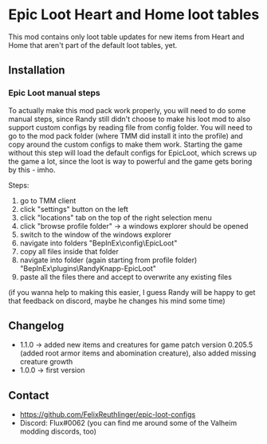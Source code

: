 # Epic Loot Heart and Home loot tables

This mod contains only loot table updates for new items from Heart and Home that aren't part of the default 
loot tables, yet.

## Installation

### Epic Loot manual steps

To actually make this mod pack work properly, you will need to do some manual steps, since Randy still didn't 
choose to make his loot mod to also support custom configs by reading file from config folder. You will need 
to go to the mod pack folder (where TMM did install it into the profile) and copy around the custom configs 
to make them work. Starting the game without this step will load the default configs for EpicLoot, which 
screws up the game a lot, since the loot is way to powerful and the game gets boring by this - imho.

Steps:
1. go to TMM client
2. click "settings" button on the left
3. click "locations" tab on the top of the right selection menu
4. click "browse profile folder" -> a windows explorer should be opened
5. switch to the window of the windows explorer
6. navigate into folders "BepInEx\config\EpicLoot"
7. copy all files inside that folder
8. navigate into folder (again starting from profile folder) "BepInEx\plugins\RandyKnapp-EpicLoot"
9. paste all the files there and accept to overwrite any existing files

(if you wanna help to making this easier, I guess Randy will be happy to get that feedback on discord, maybe he 
changes his mind some time)

## Changelog

* 1.1.0 -> added new items and creatures for game patch version 0.205.5 (added root armor items and abomination 
creature), also added missing creature growth
* 1.0.0 -> first version

## Contact

* https://github.com/FelixReuthlinger/epic-loot-configs
* Discord: Flux#0062 (you can find me around some of the Valheim modding discords, too)

